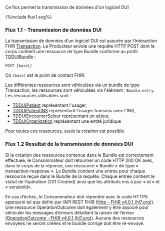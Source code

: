 Ce flux permet la transmission de données d'un logiciel DUI

<div>{%include flux1.svg%}</div>

### Flux 1.1 - Transmission de données DUI
La transmission de données d'un logiciel DUI est assurée par l'interaction FHIR <a href="https://hl7.org/fhir/R4/http.html#transaction">Transaction</a>. Le Producteur envoie une requête HTTP POST dont le corps contient une ressource de type Bundle conforme au profil [TDDUIBundle](StructureDefinition-tddui-bundle.html) : 

`POST [base]/`

Où `[base]` est le point de contact FHIR.

Les différentes ressources sont véhiculées via un bundle de type Transaction, les ressources sont véhiculées via l'élément : `Bundle.entry`.
Les ressources utilisables sont :
* [TDDUIPatient](StructureDefinition-tddui-patient.html) représentant l'usager,
* [TDDUIPatientINS](StructureDefinition-tddui-patient-ins.html) représentant l'usager transmis avec l'INS,
* [TDDUIEncounterSejour](StructureDefinition-tddui-encounter-sejour.html) représentant un séjour,
* [TDDUIOrganization](StructureDefinition-tddui-organization.html) représentant une entité juridique

Pour toutes ces ressources, seule la création est possible.

### Flux 1.2 Resultat de la transmission de données DUI

Si la création des ressources contenue dans le Bundle est correctement effectuée, le Consommateur doit retourner un code HTTP 200 OK avec, dans le corps de la réponse, une ressource « Bundle » de type « transaction-response ».
Le Bundle contient une entrée pour chaque ressource reçue dans le Bundle de la requête. Chaque entrée contient le statut de l’opération (201 Created) ainsi que les attributs mis à jour « id » et « versionId».

En cas d’échec, le Consommateur doit répondre avec le code HTTPS approprié tel que défini par l’API REST FHIR [(Http - FHIR v4.0.1 (hl7.org))](http://hl7.org/fhir/R4/http.html). Une ressource OperationOutcome doit également y être associé pour véhiculer les messages d’erreurs détaillant la raison de l’erreur [(OperationOutcome - FHIR v4.0.1 (hl7.org))](http://hl7.org/fhir/R4/operationoutcome.html).
Aucune des ressources envoyées ne seront créées et le bundle corrigé doit être ré-envoyé.